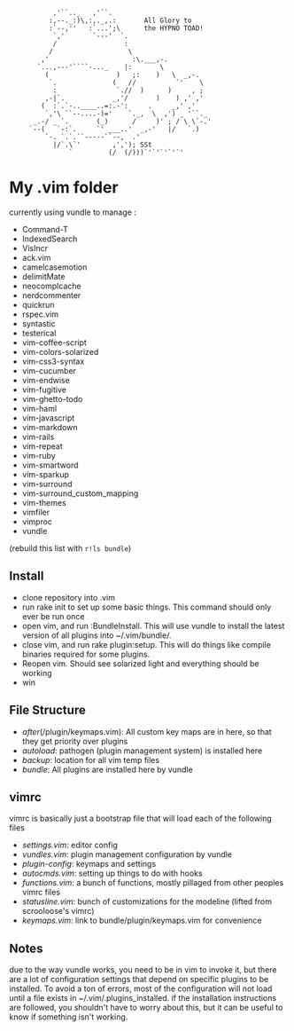 

               ,'``.._   ,'``.
              :,--._:)\,:,._,.:       All Glory to
              :`--,''   :`...';\      the HYPNO TOAD!
               `,'       `---'  `.
               /                 :
              /                   \
            ,'                     :\.___,-.
           `...,---'````-..._    |:       \
             (                 )   ;:    )   \  _,-.
              `.              (   //          `'    \
               :               `.//  )      )     , ;
             ,-|`.            _,'/       )    ) ,' ,'
            (  :`.`-..____..=:.-':     .     _,' ,'
             `,'\ ``--....-)='    `._,  \  ,') _ '``._
          _.-/ _ `.       (_)      /     )' ; / \ \`-.'
         `--(   `-:`.     `' ___..'  _,-'   |/   `.)
             `-. `.`.``-----``--,  .'
               |/`.\`'        ,','); SSt
                   `         (/  (/)))`'`'`'`'`'



My .vim folder
==============

currently using vundle to manage :

 - Command-T
 - IndexedSearch
 - VisIncr
 - ack.vim
 - camelcasemotion
 - delimitMate
 - neocomplcache
 - nerdcommenter
 - quickrun
 - rspec.vim
 - syntastic
 - testerical
 - vim-coffee-script
 - vim-colors-solarized
 - vim-css3-syntax
 - vim-cucumber
 - vim-endwise
 - vim-fugitive
 - vim-ghetto-todo
 - vim-haml
 - vim-javascript
 - vim-markdown
 - vim-rails
 - vim-repeat
 - vim-ruby
 - vim-smartword
 - vim-sparkup
 - vim-surround
 - vim-surround_custom_mapping
 - vim-themes
 - vimfiler
 - vimproc
 - vundle

(rebuild this list with `r!ls bundle`)

Install
-------

 - clone repository into .vim
 - run rake init to set up some basic things. This command should only
   ever be run once
 - open vim, and run :BundleInstall. This will use vundle to install the
   latest version of all plugins into ~/.vim/bundle/.
 - close vim, and run rake plugin:setup. This will do things like
   compile binaries required for some plugins.
 - Reopen vim. Should see solarized light and everything should be
   working
 - win

File Structure
-------------------

 - *after*(/plugin/keymaps.vim): All custom key maps are in here, so that they get priority over plugins
 - *autoload*: pathogen (plugin management system) is installed here
 - *backup*: location for all vim temp files
 - *bundle*: All plugins are installed here by vundle

vimrc
-----

vimrc is basically just a bootstrap file that will load each of the following files

 - *settings.vim*: editor config
 - *vundles.vim*: plugin management configuration by vundle
 - *plugin-config*: keymaps and settings
 - *autocmds.vim*: setting up things to do with hooks
 - *functions.vim*: a bunch of functions, mostly pillaged from other peoples vimrc files
 - *statusline.vim*: bunch of customizations for the modeline (lifted from scrooloose's vimrc)
 - *keymaps.vim*: link to bundle/plugin/keymaps.vim for convenience

Notes
-----

due to the way vundle works, you need to be in vim to invoke it, but
there are a lot of configuration settings that depend on specific
plugins to be installed. To avoid a ton of errors, most of the
configuration will not load until a file exists in
~/.vim/.plugins_installed. if the installation instructions are
followed, you shouldn't have to worry about this, but it can be useful
to know if something isn't working.
